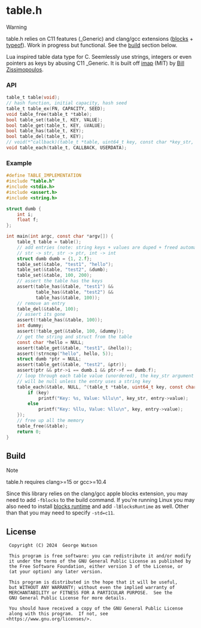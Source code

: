 # table.h

> [!WARNING]
> table.h relies on C11 features (_Generic) and clang/gcc extensions ([blocks](https://clang.llvm.org/docs/LanguageExtensions.html#blocks) + [typeof](https://gcc.gnu.org/onlinedocs/gcc/Typeof.html)). Work in progress but functional. See the [build](#build) section below.

Lua inspired table data type for C. Seemlessly use strings, integers or even pointers as keys by abusing C11 _Generic. It is built off [imap](https://github.com/billziss-gh/imap) (MIT) by [Bill Zissimopoulos](https://github.com/billziss-gh).

### API

```c
table_t table(void);
// hash function, initial capacity, hash seed
table_t table_ex(FN, CAPACITY, SEED);
void table_free(table_t *table);
bool table_set(table_t, KEY, VALUE);
bool table_get(table_t, KEY, &VALUE);
bool table_has(table_t, KEY);
bool table_del(table_t, KEY);
// void(*^callback)(table_t *table, uint64_t key, const char *key_str, table_entry_t *entry, void *userdata);
void table_each(table_t, CALLBACK, USERDATA);
```

### Example

```c
#define TABLE_IMPLEMENTATION
#include "table.h"
#include <stdio.h>
#include <assert.h>
#include <string.h>

struct dumb {
    int i;
    float f;
};

int main(int argc, const char *argv[]) {
    table_t table = table();
    // add entries (note: string keys + values are duped + freed automatically)
    // str -> str, str -> ptr, int -> int
    struct dumb dumb = {1, 2.f}; 
    table_set(&table, "test1", "hello");
    table_set(&table, "test2", &dumb);
    table_set(&table, 100, 200);
    // assert the table has the keys
    assert(table_has(&table, "test1") &&
           table_has(&table, "test2") &&
           table_has(&table, 100));
    // remove an entry
    table_del(&table, 100);
    // assert its gone
    assert(!table_has(&table, 100));
    int dummy;
    assert(!table_get(&table, 100, &dummy));
    // get the string and struct from the table
    const char *hello = NULL;
    assert(table_get(&table, "test1", &hello));
    assert(!strncmp("hello", hello, 5));
    struct dumb *ptr = NULL;
    assert(table_get(&table, "test2", &ptr));
    assert(ptr && ptr->i == dumb.i && ptr->f == dumb.f);
    // loop through each table value (unordered), the key_str argument
    // will be null unless the entry uses a string key
    table_each(&table, NULL, ^(table_t *table, uint64_t key, const char *key_str, table_entry_t *entry, void *userdata) {
        if (key)
            printf("Key: %s, Value: %llu\n", key_str, entry->value);
        else
            printf("Key: %llu, Value: %llu\n", key, entry->value);
    });
    // free up all the memory
    table_free(&table);
    return 0;
}
```

## Build

> [!NOTE]
> table.h requires clang>=15 or gcc>=10.4

Since this library relies on the clang/gcc apple blocks extension, you may need to add `-fblocks` to the build command. If you're running Linux you may also need to install [blocks runtime](https://mackyle.github.io/blocksruntime/) and add `-lBlocksRuntime` as well. Other than that you may need to specify `-std=c11`.

## License

```
 Copyright (C) 2024  George Watson

 This program is free software: you can redistribute it and/or modify
 it under the terms of the GNU General Public License as published by
 the Free Software Foundation, either version 3 of the License, or
 (at your option) any later version.

 This program is distributed in the hope that it will be useful,
 but WITHOUT ANY WARRANTY; without even the implied warranty of
 MERCHANTABILITY or FITNESS FOR A PARTICULAR PURPOSE.  See the
 GNU General Public License for more details.

 You should have received a copy of the GNU General Public License
 along with this program.  If not, see <https://www.gnu.org/licenses/>.
```
